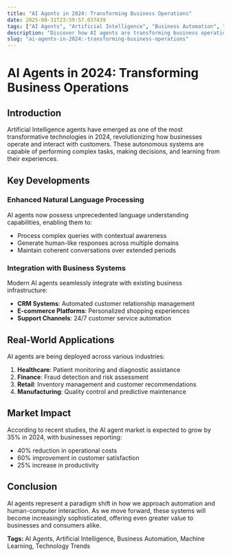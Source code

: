```yaml
---
title: "AI Agents in 2024: Transforming Business Operations"
date: 2025-08-31T23:59:57.037439
tags: ["AI Agents", "Artificial Intelligence", "Business Automation", "Machine Learning", "Technology Trends"]
description: "Discover how AI agents are transforming business operations in 2024 with enhanced capabilities, real-world applications, and significant market impact."
slug: "ai-agents-in-2024:-transforming-business-operations"
---
```


# AI Agents in 2024: Transforming Business Operations

## Introduction

Artificial Intelligence agents have emerged as one of the most transformative technologies in 2024, revolutionizing how businesses operate and interact with customers. These autonomous systems are capable of performing complex tasks, making decisions, and learning from their experiences.

## Key Developments

### Enhanced Natural Language Processing
AI agents now possess unprecedented language understanding capabilities, enabling them to:

- Process complex queries with contextual awareness
- Generate human-like responses across multiple domains
- Maintain coherent conversations over extended periods

### Integration with Business Systems
Modern AI agents seamlessly integrate with existing business infrastructure:

- **CRM Systems**: Automated customer relationship management
- **E-commerce Platforms**: Personalized shopping experiences
- **Support Channels**: 24/7 customer service automation

## Real-World Applications

AI agents are being deployed across various industries:

1. **Healthcare**: Patient monitoring and diagnostic assistance
2. **Finance**: Fraud detection and risk assessment
3. **Retail**: Inventory management and customer recommendations
4. **Manufacturing**: Quality control and predictive maintenance

## Market Impact

According to recent studies, the AI agent market is expected to grow by 35% in 2024, with businesses reporting:

- 40% reduction in operational costs
- 60% improvement in customer satisfaction
- 25% increase in productivity

## Conclusion

AI agents represent a paradigm shift in how we approach automation and human-computer interaction. As we move forward, these systems will become increasingly sophisticated, offering even greater value to businesses and consumers alike.

**Tags:** AI Agents, Artificial Intelligence, Business Automation, Machine Learning, Technology Trends

